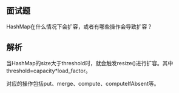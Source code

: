 ## 面试题

HashMap在什么情况下会扩容，或者有哪些操作会导致扩容？

## 解析

当HashMap的size大于threshold时，就会触发resize()进行扩容。其中threshold=capacity*load_factor。

对应的操作包括put、merge、compute、computeIfAbsent等。
